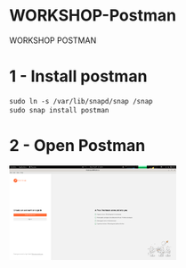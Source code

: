 # WORKSHOP-Postman
WORKSHOP POSTMAN

# 1 - Install postman

```sudo dnf install snapd
sudo ln -s /var/lib/snapd/snap /snap
sudo snap install postman
```

# 2 - Open Postman

<img src="https://github.com/kvn703/WORKSHOP-Postman/blob/main/postman.png" width="300"/>

